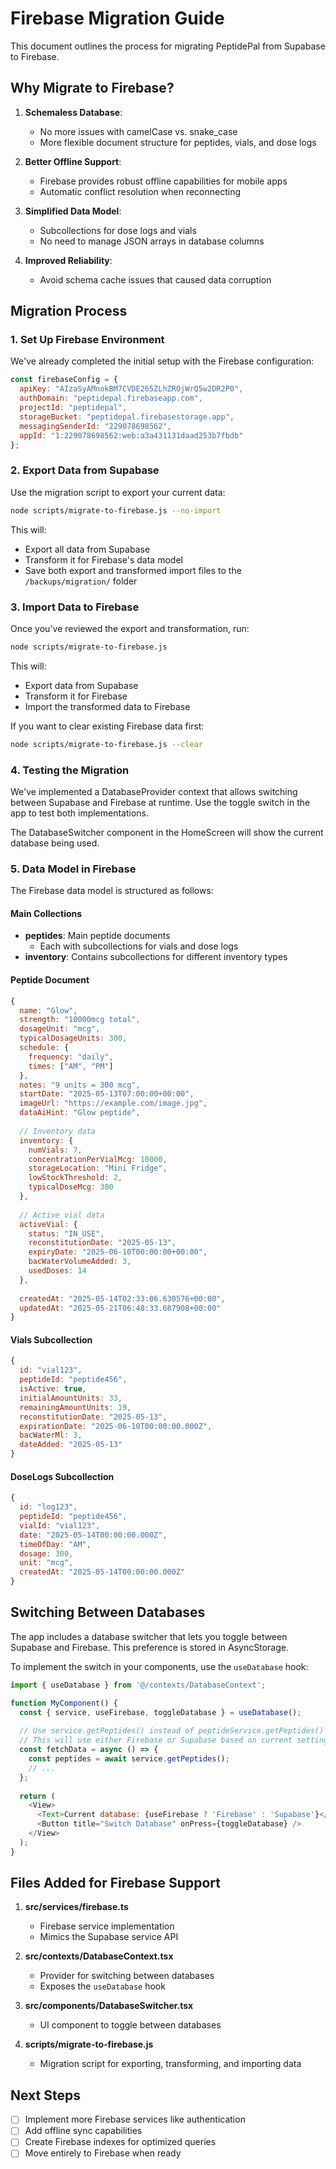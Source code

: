 # Firebase Migration Guide

This document outlines the process for migrating PeptidePal from Supabase to Firebase.

## Why Migrate to Firebase?

1. **Schemaless Database**:
   - No more issues with camelCase vs. snake_case
   - More flexible document structure for peptides, vials, and dose logs

2. **Better Offline Support**:
   - Firebase provides robust offline capabilities for mobile apps
   - Automatic conflict resolution when reconnecting

3. **Simplified Data Model**:
   - Subcollections for dose logs and vials
   - No need to manage JSON arrays in database columns

4. **Improved Reliability**:
   - Avoid schema cache issues that caused data corruption

## Migration Process

### 1. Set Up Firebase Environment

We've already completed the initial setup with the Firebase configuration:

```javascript
const firebaseConfig = {
  apiKey: "AIzaSyAMnokBM7CVDE265ZLhZROjWrQ5w2DR2P0",
  authDomain: "peptidepal.firebaseapp.com",
  projectId: "peptidepal",
  storageBucket: "peptidepal.firebasestorage.app",
  messagingSenderId: "229078698562",
  appId: "1:229078698562:web:a3a431131daad253b7fbdb"
};
```

### 2. Export Data from Supabase

Use the migration script to export your current data:

```bash
node scripts/migrate-to-firebase.js --no-import
```

This will:
- Export all data from Supabase
- Transform it for Firebase's data model
- Save both export and transformed import files to the `/backups/migration/` folder

### 3. Import Data to Firebase

Once you've reviewed the export and transformation, run:

```bash
node scripts/migrate-to-firebase.js
```

This will:
- Export data from Supabase
- Transform it for Firebase 
- Import the transformed data to Firebase

If you want to clear existing Firebase data first:

```bash
node scripts/migrate-to-firebase.js --clear
```

### 4. Testing the Migration

We've implemented a DatabaseProvider context that allows switching between Supabase and Firebase at runtime. Use the toggle switch in the app to test both implementations.

The DatabaseSwitcher component in the HomeScreen will show the current database being used.

### 5. Data Model in Firebase

The Firebase data model is structured as follows:

#### Main Collections

- **peptides**: Main peptide documents
  - Each with subcollections for vials and dose logs
- **inventory**: Contains subcollections for different inventory types

#### Peptide Document

```javascript
{
  name: "Glow",
  strength: "10000mcg total",
  dosageUnit: "mcg",
  typicalDosageUnits: 300,
  schedule: { 
    frequency: "daily", 
    times: ["AM", "PM"] 
  },
  notes: "9 units = 300 mcg",
  startDate: "2025-05-13T07:00:00+00:00",
  imageUrl: "https://example.com/image.jpg",
  dataAiHint: "Glow peptide",
  
  // Inventory data
  inventory: {
    numVials: 7,
    concentrationPerVialMcg: 10000,
    storageLocation: "Mini Fridge",
    lowStockThreshold: 2,
    typicalDoseMcg: 300
  },
  
  // Active vial data
  activeVial: {
    status: "IN_USE",
    reconstitutionDate: "2025-05-13",
    expiryDate: "2025-06-10T00:00:00+00:00",
    bacWaterVolumeAdded: 3,
    usedDoses: 14
  },
  
  createdAt: "2025-05-14T02:33:06.630576+00:00",
  updatedAt: "2025-05-21T06:48:33.687908+00:00"
}
```

#### Vials Subcollection

```javascript
{
  id: "vial123",
  peptideId: "peptide456",
  isActive: true,
  initialAmountUnits: 33,
  remainingAmountUnits: 19,
  reconstitutionDate: "2025-05-13",
  expirationDate: "2025-06-10T00:00:00.000Z",
  bacWaterMl: 3,
  dateAdded: "2025-05-13"
}
```

#### DoseLogs Subcollection

```javascript
{
  id: "log123",
  peptideId: "peptide456",
  vialId: "vial123",
  date: "2025-05-14T00:00:00.000Z",
  timeOfDay: "AM",
  dosage: 300,
  unit: "mcg",
  createdAt: "2025-05-14T00:00:00.000Z"
}
```

## Switching Between Databases

The app includes a database switcher that lets you toggle between Supabase and Firebase. This preference is stored in AsyncStorage.

To implement the switch in your components, use the `useDatabase` hook:

```javascript
import { useDatabase } from '@/contexts/DatabaseContext';

function MyComponent() {
  const { service, useFirebase, toggleDatabase } = useDatabase();
  
  // Use service.getPeptides() instead of peptideService.getPeptides()
  // This will use either Firebase or Supabase based on current setting
  const fetchData = async () => {
    const peptides = await service.getPeptides();
    // ...
  };
  
  return (
    <View>
      <Text>Current database: {useFirebase ? 'Firebase' : 'Supabase'}</Text>
      <Button title="Switch Database" onPress={toggleDatabase} />
    </View>
  );
}
```

## Files Added for Firebase Support

1. **src/services/firebase.ts**
   - Firebase service implementation
   - Mimics the Supabase service API

2. **src/contexts/DatabaseContext.tsx**
   - Provider for switching between databases
   - Exposes the `useDatabase` hook

3. **src/components/DatabaseSwitcher.tsx**
   - UI component to toggle between databases

4. **scripts/migrate-to-firebase.js**
   - Migration script for exporting, transforming, and importing data

## Next Steps

- [ ] Implement more Firebase services like authentication
- [ ] Add offline sync capabilities
- [ ] Create Firebase indexes for optimized queries
- [ ] Move entirely to Firebase when ready